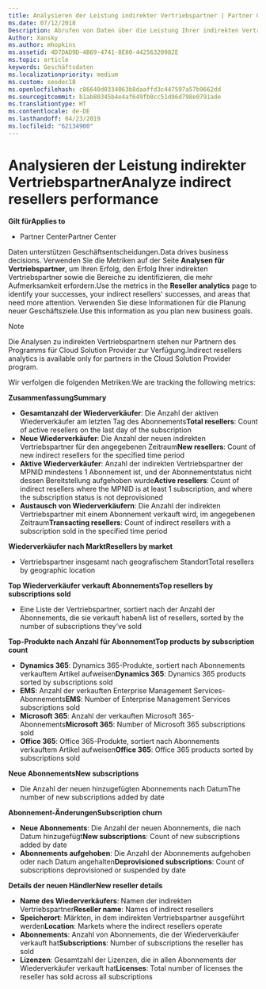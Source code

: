 ```yaml
---
title: Analysieren der Leistung indirekter Vertriebspartner | Partner Center
ms.date: 07/12/2018
Description: Abrufen von Daten über die Leistung Ihrer indirekten Vertriebspartner identifizieren sowohl Erfolge als auch Bereiche, die möglicherweise mehr Aufmerksamkeit.
Author: Xansky
ms.author: mhopkins
ms.assetid: 4D7DAD9D-4B69-4741-8E80-44256320982E
ms.topic: article
keywords: Geschäftsdaten
ms.localizationpriority: medium
ms.custom: seodec18
ms.openlocfilehash: c86640d0334063b8daaffd3c447597a57b9662dd
ms.sourcegitcommit: b1ab80345b4e4af649fb8cc51d96d798e0791ade
ms.translationtype: HT
ms.contentlocale: de-DE
ms.lasthandoff: 04/23/2019
ms.locfileid: "62134900"
---
```

# <a name="analyze-indirect-resellers-performance"></a><span data-ttu-id="aab67-104">Analysieren der Leistung indirekter Vertriebspartner</span><span class="sxs-lookup"><span data-stu-id="aab67-104">Analyze indirect resellers performance</span></span> 

<span data-ttu-id="aab67-105">**Gilt für**</span><span class="sxs-lookup"><span data-stu-id="aab67-105">**Applies to**</span></span>
- <span data-ttu-id="aab67-106">Partner Center</span><span class="sxs-lookup"><span data-stu-id="aab67-106">Partner Center</span></span>

<span data-ttu-id="aab67-107">Daten unterstützen Geschäftsentscheidungen.</span><span class="sxs-lookup"><span data-stu-id="aab67-107">Data drives business decisions.</span></span> <span data-ttu-id="aab67-108">Verwenden Sie die Metriken auf der Seite **Analysen für Vertriebspartner**, um Ihren Erfolg, den Erfolg Ihrer indirekten Vertriebspartner sowie die Bereiche zu identifizieren, die mehr Aufmerksamkeit erfordern.</span><span class="sxs-lookup"><span data-stu-id="aab67-108">Use the metrics in the **Reseller analytics** page to identify your successes, your indirect resellers' successes, and areas that need more attention.</span></span> <span data-ttu-id="aab67-109">Verwenden Sie diese Informationen für die Planung neuer Geschäftsziele.</span><span class="sxs-lookup"><span data-stu-id="aab67-109">Use this information as you plan new business goals.</span></span>

> [!NOTE]
> <span data-ttu-id="aab67-110">Die Analysen zu indirekten Vertriebspartnern stehen nur Partnern des Programms für Cloud Solution Provider zur Verfügung.</span><span class="sxs-lookup"><span data-stu-id="aab67-110">Indirect resellers analytics is available only for partners in the Cloud Solution Provider program.</span></span>

<span data-ttu-id="aab67-111">Wir verfolgen die folgenden Metriken:</span><span class="sxs-lookup"><span data-stu-id="aab67-111">We are tracking the following metrics:</span></span>

<span data-ttu-id="aab67-112">**Zusammenfassung**</span><span class="sxs-lookup"><span data-stu-id="aab67-112">**Summary**</span></span>  
 - <span data-ttu-id="aab67-113">**Gesamtanzahl der Wiederverkäufer**: Die Anzahl der aktiven Wiederverkäufer am letzten Tag des Abonnements</span><span class="sxs-lookup"><span data-stu-id="aab67-113">**Total resellers**: Count of active resellers on the last day of the subscription</span></span>  
 - <span data-ttu-id="aab67-114">**Neue Wiederverkäufer**: Die Anzahl der neuen indirekten Vertriebspartner für den angegebenen Zeitraum</span><span class="sxs-lookup"><span data-stu-id="aab67-114">**New resellers**: Count of new indirect resellers for the specified time period</span></span>  
 - <span data-ttu-id="aab67-115">**Aktive Wiederverkäufer**: Anzahl der indirekten Vertriebspartner der MPNID mindestens 1 Abonnement ist, und der Abonnementstatus nicht dessen Bereitstellung aufgehoben wurde</span><span class="sxs-lookup"><span data-stu-id="aab67-115">**Active resellers**: Count of indirect resellers where the MPNID is at least 1 subscription, and where the subscription status is not deprovisioned</span></span>  
 - <span data-ttu-id="aab67-116">**Austausch von Wiederverkäufern**: Die Anzahl der indirekten Vertriebspartner mit einem Abonnement verkauft wird, im angegebenen Zeitraum</span><span class="sxs-lookup"><span data-stu-id="aab67-116">**Transacting resellers**: Count of indirect resellers with a subscription sold in the specified time period</span></span>  

<span data-ttu-id="aab67-117">**Wiederverkäufer nach Markt**</span><span class="sxs-lookup"><span data-stu-id="aab67-117">**Resellers by market**</span></span>  
 - <span data-ttu-id="aab67-118">Vertriebspartner insgesamt nach geografischem Standort</span><span class="sxs-lookup"><span data-stu-id="aab67-118">Total resellers by geographic location</span></span>  

<span data-ttu-id="aab67-119">**Top Wiederverkäufer verkauft Abonnements**</span><span class="sxs-lookup"><span data-stu-id="aab67-119">**Top resellers by subscriptions sold**</span></span>
 - <span data-ttu-id="aab67-120">Eine Liste der Vertriebspartner, sortiert nach der Anzahl der Abonnements, die sie verkauft haben</span><span class="sxs-lookup"><span data-stu-id="aab67-120">A list of resellers, sorted by the number of subscriptions they've sold</span></span>  

<span data-ttu-id="aab67-121">**Top-Produkte nach Anzahl für Abonnement**</span><span class="sxs-lookup"><span data-stu-id="aab67-121">**Top products by subscription count**</span></span>  
 - <span data-ttu-id="aab67-122">**Dynamics 365**: Dynamics 365-Produkte, sortiert nach Abonnements verkauftem Artikel aufweisen</span><span class="sxs-lookup"><span data-stu-id="aab67-122">**Dynamics 365**: Dynamics 365 products sorted by subscriptions sold</span></span>  
 - <span data-ttu-id="aab67-123">**EMS**: Anzahl der verkauften Enterprise Management Services-Abonnements</span><span class="sxs-lookup"><span data-stu-id="aab67-123">**EMS**: Number of Enterprise Management Services subscriptions sold</span></span>  
 - <span data-ttu-id="aab67-124">**Microsoft 365**: Anzahl der verkauften Microsoft 365-Abonnements</span><span class="sxs-lookup"><span data-stu-id="aab67-124">**Microsoft 365**: Number of Microsoft 365 subscriptions sold</span></span>  
 - <span data-ttu-id="aab67-125">**Office 365**: Office 365-Produkte, sortiert nach Abonnements verkauftem Artikel aufweisen</span><span class="sxs-lookup"><span data-stu-id="aab67-125">**Office 365**: Office 365 products sorted by subscriptions sold</span></span>  

<span data-ttu-id="aab67-126">**Neue Abonnements**</span><span class="sxs-lookup"><span data-stu-id="aab67-126">**New subscriptions**</span></span>  
 - <span data-ttu-id="aab67-127">Die Anzahl der neuen hinzugefügten Abonnements nach Datum</span><span class="sxs-lookup"><span data-stu-id="aab67-127">The number of new subscriptions added by date</span></span>  

<span data-ttu-id="aab67-128">**Abonnement-Änderungen**</span><span class="sxs-lookup"><span data-stu-id="aab67-128">**Subscription churn**</span></span>  
 - <span data-ttu-id="aab67-129">**Neue Abonnements**: Die Anzahl der neuen Abonnements, die nach Datum hinzugefügt</span><span class="sxs-lookup"><span data-stu-id="aab67-129">**New subscriptions**: Count of new subscriptions added by date</span></span>  
 - <span data-ttu-id="aab67-130">**Abonnements aufgehoben**: Die Anzahl der Abonnements aufgehoben oder nach Datum angehalten</span><span class="sxs-lookup"><span data-stu-id="aab67-130">**Deprovisioned subscriptions**: Count of subscriptions deprovisioned or suspended by date</span></span>  

<span data-ttu-id="aab67-131">**Details der neuen Händler**</span><span class="sxs-lookup"><span data-stu-id="aab67-131">**New reseller details**</span></span>  
 - <span data-ttu-id="aab67-132">**Name des Wiederverkäufers**: Namen der indirekten Vertriebspartner</span><span class="sxs-lookup"><span data-stu-id="aab67-132">**Reseller name**: Names of indirect resellers</span></span>  
 - <span data-ttu-id="aab67-133">**Speicherort**: Märkten, in dem indirekten Vertriebspartner ausgeführt werden</span><span class="sxs-lookup"><span data-stu-id="aab67-133">**Location**: Markets where the indirect resellers operate</span></span>  
 - <span data-ttu-id="aab67-134">**Abonnements**: Anzahl von Abonnements, die der Wiederverkäufer verkauft hat</span><span class="sxs-lookup"><span data-stu-id="aab67-134">**Subscriptions**: Number of subscriptions the reseller has sold</span></span>  
 - <span data-ttu-id="aab67-135">**Lizenzen**: Gesamtzahl der Lizenzen, die in allen Abonnements der Wiederverkäufer verkauft hat</span><span class="sxs-lookup"><span data-stu-id="aab67-135">**Licenses**: Total number of licenses the reseller has sold across all subscriptions</span></span>  
  
  